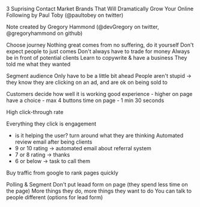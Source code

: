 3 Suprising Contact Market Brands That Will Dramatically Grow Your Online Following by Paul Toby (@paultobey on twitter)

Note created by Gregory Hammond (@devGregory on twitter, @gregoryhammond on github)

Choose journey
Nothing great comes from no suffering, do it yourself
Don't expect people to just comes
Don't always have to trade for money
Always be in front of potential clients
Learn to copywrite & have a business
They told me what they wanted

Segment audience
Only have to be a little bit ahead
People aren't stupid -> they know they are clicking on an ad, and are ok on being sold to

Customers decide how well it is working
good experience - higher on page
have a choice - max 4 buttons
time on page - 1 min 30 seconds

High click-through rate

Everything they click is engagement
- is it helping the user?
turn around what they are thinking
Automated review email after being clients
- 9 or 10 rating -> automated email about referral system
- 7 or 8 rating -> thanks
- 6 or below -> task to call them

Buy traffic from google to rank pages quickly

Polling & Segment
Don't put leaad form on page (they spend less time on the page)
More things they do, more things they want to do
You can talk to people different (options for lead form)